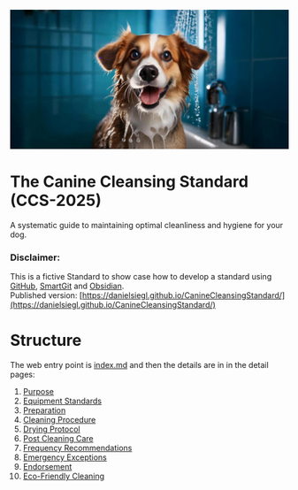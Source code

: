 ![](Images/Dog%20Small.jpeg)

# **The Canine Cleansing Standard (CCS-2025)**  
A systematic guide to maintaining optimal cleanliness and hygiene for your dog.
### Disclaimer:
This is a fictive Standard to show case how to develop a standard using [GitHub](https://github.com/danielsiegl/CanineCleansingStandard), [SmartGit](https://www.syntevo.com/smartgit/) and [Obsidian](https://obsidian.md/).<br>
Published version: [https://danielsiegl.github.io/CanineCleansingStandard/](https://danielsiegl.github.io/CanineCleansingStandard/)
# Structure
The web entry point is [index.md](index.md) and then the details are in in the detail pages:
1. [Purpose](01_Purpose.md)
2. [Equipment Standards](02_Equipment_Standards.md)
3. [Preparation](03_Preparation.md)
4. [Cleaning Procedure](04_Cleaning_Procedure.md)
5. [Drying Protocol](05_Drying_Protocol.md)
6. [Post Cleaning Care](06_Post-Cleaning_Care.md)
7. [Frequency Recommendations](07_Frequency_Recommendations.md)
8. [Emergency Exceptions](08_Emergency_Exceptions.md)
9. [Endorsement](09_Endorsement.md)
1. [Eco-Friendly Cleaning](10_Eco-Friendly_Cleaning.md)